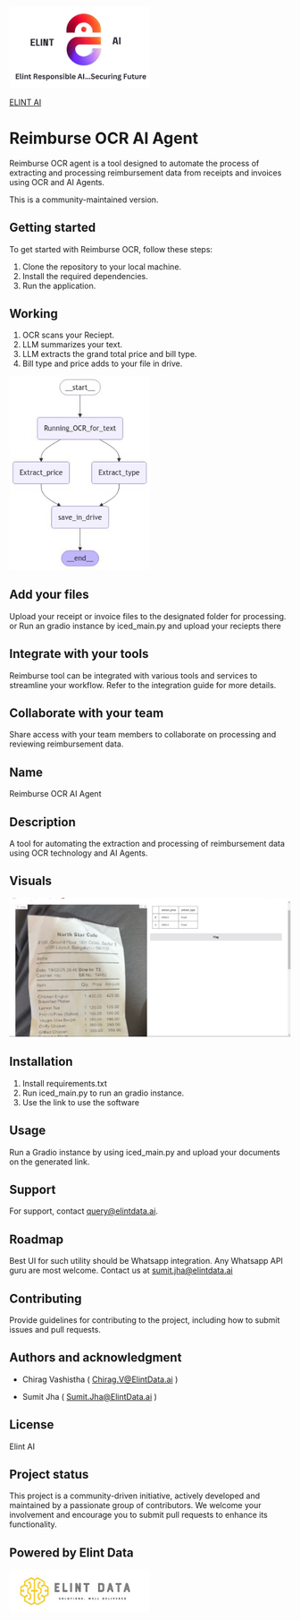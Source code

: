 <img width="50%" src="images/elint_ai.jpg">

[ELINT AI](http://elintdata.ai/)
# Reimburse OCR AI Agent

Reimburse OCR agent is a tool designed to automate the process of extracting and processing reimbursement data from receipts and invoices using OCR and AI Agents.

This is a community-maintained version.

## Getting started

To get started with Reimburse OCR, follow these steps:

1. Clone the repository to your local machine.
2. Install the required dependencies.
3. Run the application.

## Working
1) OCR scans your Reciept.
2) LLM summarizes your text.
3) LLM extracts the grand total price and bill type. 
4) Bill type and price adds to your file in drive.
<img width="50%" src="images/graph.jpg">


## Add your files

Upload your receipt or invoice files to the designated folder for processing.
or
Run an gradio instance by iced_main.py and upload your reciepts there

## Integrate with your tools

Reimburse tool can be integrated with various tools and services to streamline your workflow. Refer to the integration guide for more details.

## Collaborate with your team

Share access with your team members to collaborate on processing and reviewing reimbursement data.


## Name

Reimburse OCR AI Agent

## Description

A tool for automating the extraction and processing of reimbursement data using OCR technology and AI Agents.


## Visuals

![alt text](images/working.jpg)

## Installation

1) Install requirements.txt
2) Run iced_main.py to run an gradio instance.
3) Use the link to use the software

## Usage

Run a Gradio instance by using iced_main.py and upload your documents on the generated link.

## Support

For support, contact query@elintdata.ai.

## Roadmap

Best UI for such utility should be Whatsapp integration.
Any Whatsapp API guru are most welcome. 
Contact us at sumit.jha@elintdata.ai

## Contributing

Provide guidelines for contributing to the project, including how to submit issues and pull requests.

## Authors and acknowledgment

* Chirag Vashistha ( Chirag.V@ElintData.ai ) 

* Sumit Jha ( Sumit.Jha@ElintData.ai )

## License

Elint AI

## Project status

This project is a community-driven initiative, actively developed and maintained by a passionate group of contributors. We welcome your involvement and encourage you to submit pull requests to enhance its functionality.

## Powered by Elint Data
<img width="50%" src="images\old_elint.png">

